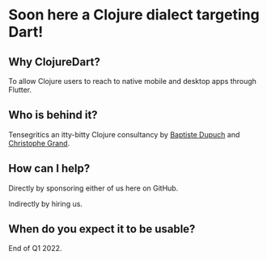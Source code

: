 # Soon here a Clojure dialect targeting Dart!

## Why ClojureDart?

To allow Clojure users to reach to native mobile and desktop apps through Flutter.

## Who is behind it?

Tensegritics an itty-bitty Clojure consultancy by [Baptiste Dupuch](https://github.com/dupuchba) and [Christophe Grand](https://github.com/cgrand).

## How can I help?

Directly by sponsoring either of us here on GitHub.

Indirectly by hiring us.

## When do you expect it to be usable?

End of Q1 2022.
